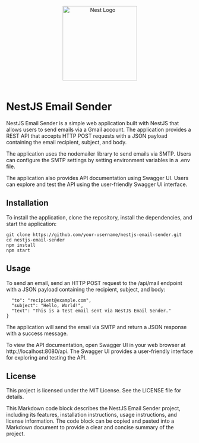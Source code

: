 <div style="display: flex; justify-content:center; gap: 25px;">
<p align="center">
  <a href="http://nestjs.com/" target="blank"><img src="https://nestjs.com/img/logo-small.svg" width="200" alt="Nest Logo" /></a>
</p>
</div>

# NestJS Email Sender 



NestJS Email Sender is a simple web application built with NestJS that allows users to send emails via a Gmail account. The application provides a REST API that accepts HTTP POST requests with a JSON payload containing the email recipient, subject, and body.



The application uses the nodemailer library to send emails via SMTP. Users can configure the SMTP settings by setting environment variables in a .env file.

The application also provides API documentation using Swagger UI. Users can explore and test the API using the user-friendly Swagger UI interface.

## Installation

To install the application, clone the repository, install the dependencies, and start the application:

```
git clone https://github.com/your-username/nestjs-email-sender.git
cd nestjs-email-sender
npm install
npm start
```

## Usage

To send an email, send an HTTP POST request to the /api/mail endpoint with a JSON payload containing the recipient, subject, and body:

```{
  "to": "recipient@example.com",
  "subject": "Hello, World!",
  "text": "This is a test email sent via NestJS Email Sender."
}
```

The application will send the email via SMTP and return a JSON response with a success message.

To view the API documentation, open Swagger UI in your web browser at http://localhost:8080/api. The Swagger UI provides a user-friendly interface for exploring and testing the API.

## License

This project is licensed under the MIT License. See the LICENSE file for details.

This Markdown code block describes the NestJS Email Sender project, including its features, installation instructions, usage instructions, and license information. The code block can be copied and pasted into a Markdown document to provide a clear and concise summary of the project.

